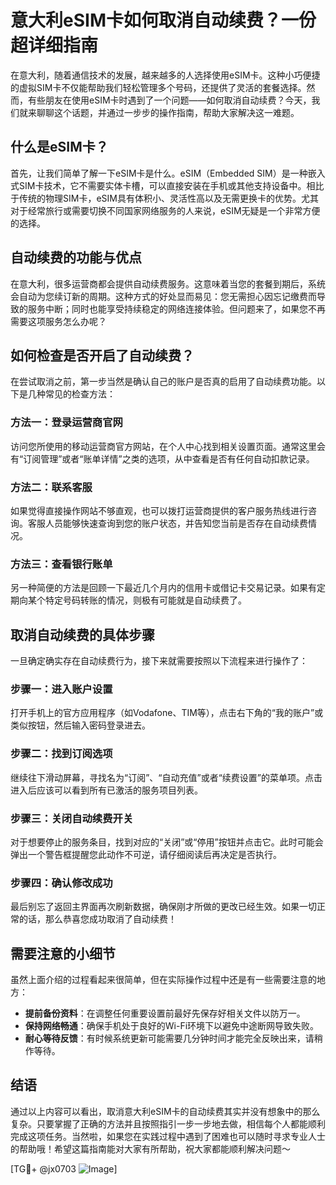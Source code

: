 # 意大利eSIM卡如何取消自动续费？一份超详细指南

在意大利，随着通信技术的发展，越来越多的人选择使用eSIM卡。这种小巧便捷的虚拟SIM卡不仅能帮助我们轻松管理多个号码，还提供了灵活的套餐选择。然而，有些朋友在使用eSIM卡时遇到了一个问题——如何取消自动续费？今天，我们就来聊聊这个话题，并通过一步步的操作指南，帮助大家解决这一难题。

## 什么是eSIM卡？

首先，让我们简单了解一下eSIM卡是什么。eSIM（Embedded SIM）是一种嵌入式SIM卡技术，它不需要实体卡槽，可以直接安装在手机或其他支持设备中。相比于传统的物理SIM卡，eSIM具有体积小、灵活性高以及无需更换卡的优势。尤其对于经常旅行或需要切换不同国家网络服务的人来说，eSIM无疑是一个非常方便的选择。

## 自动续费的功能与优点

在意大利，很多运营商都会提供自动续费服务。这意味着当您的套餐到期后，系统会自动为您续订新的周期。这种方式的好处显而易见：您无需担心因忘记缴费而导致的服务中断；同时也能享受持续稳定的网络连接体验。但问题来了，如果您不再需要这项服务怎么办呢？

## 如何检查是否开启了自动续费？

在尝试取消之前，第一步当然是确认自己的账户是否真的启用了自动续费功能。以下是几种常见的检查方法：

### 方法一：登录运营商官网
访问您所使用的移动运营商官方网站，在个人中心找到相关设置页面。通常这里会有“订阅管理”或者“账单详情”之类的选项，从中查看是否有任何自动扣款记录。

### 方法二：联系客服
如果觉得直接操作网站不够直观，也可以拨打运营商提供的客户服务热线进行咨询。客服人员能够快速查询到您的账户状态，并告知您当前是否存在自动续费情况。

### 方法三：查看银行账单
另一种简便的方法是回顾一下最近几个月内的信用卡或借记卡交易记录。如果有定期向某个特定号码转账的情况，则极有可能就是自动续费了。

## 取消自动续费的具体步骤

一旦确定确实存在自动续费行为，接下来就需要按照以下流程来进行操作了：

### 步骤一：进入账户设置
打开手机上的官方应用程序（如Vodafone、TIM等），点击右下角的“我的账户”或类似按钮，然后输入密码登录进去。

### 步骤二：找到订阅选项
继续往下滑动屏幕，寻找名为“订阅”、“自动充值”或者“续费设置”的菜单项。点击进入后应该可以看到所有已激活的服务项目列表。

### 步骤三：关闭自动续费开关
对于想要停止的服务条目，找到对应的“关闭”或“停用”按钮并点击它。此时可能会弹出一个警告框提醒您此动作不可逆，请仔细阅读后再决定是否执行。

### 步骤四：确认修改成功
最后别忘了返回主界面再次刷新数据，确保刚才所做的更改已经生效。如果一切正常的话，那么恭喜您成功取消了自动续费！

## 需要注意的小细节

虽然上面介绍的过程看起来很简单，但在实际操作过程中还是有一些需要注意的地方：

- **提前备份资料**：在调整任何重要设置前最好先保存好相关文件以防万一。
- **保持网络畅通**：确保手机处于良好的Wi-Fi环境下以避免中途断网导致失败。
- **耐心等待反馈**：有时候系统更新可能需要几分钟时间才能完全反映出来，请稍作等待。

## 结语

通过以上内容可以看出，取消意大利eSIM卡的自动续费其实并没有想象中的那么复杂。只要掌握了正确的方法并且按照指引一步一步地去做，相信每个人都能顺利完成这项任务。当然啦，如果您在实践过程中遇到了困难也可以随时寻求专业人士的帮助哦！希望这篇指南能对大家有所帮助，祝大家都能顺利解决问题～

[TG💪+ @jx0703 ![Image](https://github.com/user-attachments/assets/dbca1d08-cadb-493c-b0ec-ad6f7a83f270)]